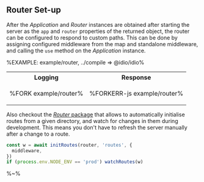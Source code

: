 ## Router Set-up

After the _Application_ and _Router_ instances are obtained after starting the server as the `app` and `router` properties of the <link type="Idio">returned object</link>, the router can be configured to respond to custom paths. This can be done by assigning configured middleware from the map and standalone middleware, and calling the `use` method on the _Application_ instance.

%EXAMPLE: example/router, ../compile => @idio/idio%

<table>
<tr><th>Logging</th><th>Response</th></tr>
<!-- block-start -->
<tr><td>

%FORK example/router%
</td>
<td>

%FORKERR-js example/router%
</td></tr>
</table>

Also checkout the [_Router_ package](https://github.com/idiocc/router) that allows to automatically initialise routes from a given directory, and watch for changes in them during development. This means you don't have to refresh the server manually after a change to a route.

```js
const w = await initRoutes(router, 'routes', {
  middleware,
})
if (process.env.NODE_ENV == 'prod') watchRoutes(w)
```

%~%